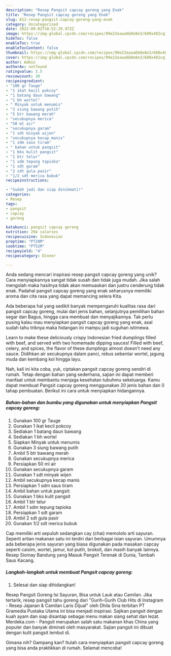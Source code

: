 ```yaml
---
description: "Resep Pangsit capcay goreng yang Enak"
title: "Resep Pangsit capcay goreng yang Enak"
slug: 812-resep-pangsit-capcay-goreng-yang-enak
category: Uncategorized
date: 2022-09-02T18:52:29.972Z
image: https://img-global.cpcdn.com/recipes/99e22eaaa6b0e8e3/680x482cq70/pangsit-capcay-goreng-foto-resep-utama.jpg
hideToc: false
enableToc: true
enableTocContent: false
thumbnail: https://img-global.cpcdn.com/recipes/99e22eaaa6b0e8e3/680x482cq70/pangsit-capcay-goreng-foto-resep-utama.jpg
cover: https://img-global.cpcdn.com/recipes/99e22eaaa6b0e8e3/680x482cq70/pangsit-capcay-goreng-foto-resep-utama.jpg
author: Admin
authorAv: notfound
ratingvalue: 3.5
reviewcount: 10
recipeingredient:
- "100 gr Tauge"
- "1 ikat kecil pokcoy"
- "1 batang daun bawang"
- "1 bh wortel"
- " Minyak untuk menumis"
- "3 siung bawang putih"
- "5 btr bawang merah"
- "secukupnya merica"
- "50 ml air"
- "secukupnya garam"
- "1 sdt minyak wijen"
- "secukupnya kecap manis"
- "1 sdm saus tiram"
- " bahan untuk pangsit"
- "1 bks kulit pangsit"
- "1 btr telur"
- "1 sdm tepung tapioka"
- "1 sdt garam"
- "2 sdt gula pasir"
- "1/2 sdt merica bubuk"
recipeinstructions:

- "Sudah jadi dan siap dinikmati!"
categories:
- Resep
tags:
- pangsit
- capcay
- goreng

katakunci: pangsit capcay goreng 
nutrition: 294 calories
recipecuisine: Indonesian
preptime: "PT20M"
cooktime: "PT52M"
recipeyield: "4"
recipecategory: Dinner

---
```





Anda sedang mencari inspirasi resep pangsit capcay goreng yang unik? Cara menyiapkannya sangat tidak susah dan tidak juga mudah. Jika salah mengolah maka hasilnya tidak akan memuaskan dan justru cenderung tidak enak. Padahal pangsit capcay goreng yang enak seharusnya memiliki aroma dan cita rasa yang dapat memancing selera Kita.





Ada beberapa hal yang sedikit banyak mempengaruhi kualitas rasa dari pangsit capcay goreng, mulai dari jenis bahan, selanjutnya pemilihan bahan segar dan Bagus, hingga cara membuat dan menyajikannya. Tak perlu pusing kalau mau menyiapkan pangsit capcay goreng yang enak,      asal sudah tahu triknya maka hidangan ini mampu jadi suguhan istimewa.














Learn to make these deliciously crispy Indonesian fried dumplings filled with beef, and served with two homemade dipping sauces! Filled with beef, celery, and spices, the flavor of these dumplings almost doesn&#39;t need any sauce. Didihkan air secukupnya dalam panci, rebus sebentar wortel, jagung muda dan kembang kol hingga layu.






Nah, kali ini kita coba, yuk, ciptakan pangsit capcay goreng sendiri di rumah. Tetap dengan bahan yang sederhana, sajian ini dapat memberi manfaat untuk membantu menjaga kesehatan tubuhmu sekeluarga. Kamu dapat membuat Pangsit capcay goreng menggunakan 20 jenis bahan dan 0 tahap pembuatan. Berikut ini cara untuk menyiapkan hidangannya.

<!--inarticleads1-->

##### Bahan-bahan dan bumbu yang digunakan untuk menyiapkan Pangsit capcay goreng:

1. Gunakan 100 gr Tauge
1. Gunakan 1 ikat kecil pokcoy
1. Sediakan 1 batang daun bawang
1. Sediakan 1 bh wortel
1. Siapkan  Minyak untuk menumis
1. Gunakan 3 siung bawang putih
1. Ambil 5 btr bawang merah
1. Gunakan secukupnya merica
1. Persiapkan 50 ml air
1. Gunakan secukupnya garam
1. Gunakan 1 sdt minyak wijen
1. Ambil secukupnya kecap manis
1. Persiapkan 1 sdm saus tiram
1. Ambil  bahan untuk pangsit:
1. Gunakan 1 bks kulit pangsit
1. Ambil 1 btr telur
1. Ambil 1 sdm tepung tapioka
1. Persiapkan 1 sdt garam
1. Ambil 2 sdt gula pasir
1. Gunakan 1/2 sdt merica bubuk


Cap memiliki arti sepuluh sedangkan cay (chai) memololo arti sayuran. Seperti artian makanan satu ini terdiri dari berbagai isian sayuran. Umumnya ada beberapa jenis sayuran yang biasa digunakan pada masakan capcay seperti caisim, wortel, jamur, kol putih, brokoli, dan masih banyak lainnya. Resep Siomay Bandung yang Masuk Pangsit Terenak di Dunia, Tambah Saus Kacang. 

<!--inarticleads2-->

##### Langkah-langkah untuk membuat Pangsit capcay goreng:


1. Selesai dan siap dihidangkan!

Resep Pangsit Goreng Isi Sayuran, Bisa untuk Lauk atau Camilan. Jika tertarik, resep pangsit tahu goreng dari &#34;Gurih-Gurih Club Hits di Instagram - Resep Jajanan &amp; Camilan Laris Dijual&#34; oleh Dhila Sina terbitan PT Gramedia Pustaka Utama ini bisa menjadi inspirasi. Sajikan pangsit dengan kuah ayam dan siap disantap sebagai menu makan siang sehat dan lezat. Merdeka.com - Pangsit merupakan salah satu makanan khas China yang populer dan banyak diminati oleh masyarakat. Sajian pangsit ini dibuat dengan kulit pangsit lembut di. 

Gimana nih? Gampang kan? Itulah cara menyiapkan pangsit capcay goreng yang bisa anda praktikkan di rumah. Selamat mencoba!
